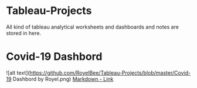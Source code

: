 # Tableau-Projects
All kind of tableau analytical worksheets and dashboards and notes are stored in here. 

# Covid-19 Dashbord 
![alt text](https://github.com/RoyelBee/Tableau-Projects/blob/master/Covid-19 Dashbord by Royel.png)
[Markdown - Link](https://public.tableau.com/profile/rejaul.islam.royel#!/vizhome/Covid-19DashbordbyRoyel/Dashboard1?publish=yes)
